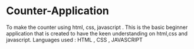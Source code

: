 # Counter-Application
To make the counter using html, css, javascript .
This is the basic beginner application that is created to have the keen understanding on html,css and javascript.
Languages used : HTML , CSS , JAVASCRIPT
